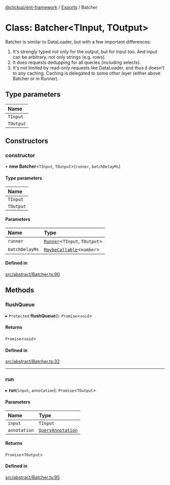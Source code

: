 [@clickup/ent-framework](../README.md) / [Exports](../modules.md) / Batcher

# Class: Batcher<TInput, TOutput\>

Batcher is similar to DataLoader, but with a few important differences:
1. It's strongly typed not only for the output, but for input too. And input
   can be arbitrary, not only strings (e.g. rows).
2. It does requests dedupping for all queries (including selects).
3. It's not limited by read-only requests like DataLoader, and thus it
   doesn't to any caching. Caching is delegated to some other layer (either
   above Batcher or in Runner).

## Type parameters

| Name |
| :------ |
| `TInput` |
| `TOutput` |

## Constructors

### constructor

• **new Batcher**<`TInput`, `TOutput`\>(`runner`, `batchDelayMs`)

#### Type parameters

| Name |
| :------ |
| `TInput` |
| `TOutput` |

#### Parameters

| Name | Type |
| :------ | :------ |
| `runner` | [`Runner`](Runner.md)<`TInput`, `TOutput`\> |
| `batchDelayMs` | [`MaybeCallable`](../modules.md#maybecallable)<`number`\> |

#### Defined in

[src/abstract/Batcher.ts:90](https://github.com/clickup/ent-framework/blob/master/src/abstract/Batcher.ts#L90)

## Methods

### flushQueue

▸ `Protected` **flushQueue**(): `Promise`<`void`\>

#### Returns

`Promise`<`void`\>

#### Defined in

[src/abstract/Batcher.ts:32](https://github.com/clickup/ent-framework/blob/master/src/abstract/Batcher.ts#L32)

___

### run

▸ **run**(`input`, `annotation`): `Promise`<`TOutput`\>

#### Parameters

| Name | Type |
| :------ | :------ |
| `input` | `TInput` |
| `annotation` | [`QueryAnnotation`](../interfaces/QueryAnnotation.md) |

#### Returns

`Promise`<`TOutput`\>

#### Defined in

[src/abstract/Batcher.ts:95](https://github.com/clickup/ent-framework/blob/master/src/abstract/Batcher.ts#L95)
